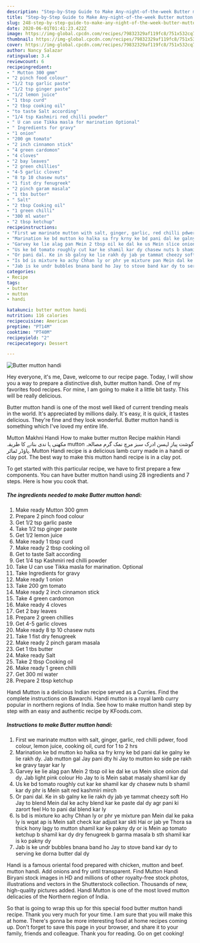 ```yaml
---
description: "Step-by-Step Guide to Make Any-night-of-the-week Butter mutton handi"
title: "Step-by-Step Guide to Make Any-night-of-the-week Butter mutton handi"
slug: 248-step-by-step-guide-to-make-any-night-of-the-week-butter-mutton-handi
date: 2020-06-01T01:41:23.422Z
image: https://img-global.cpcdn.com/recipes/79832329af119fc8/751x532cq70/butter-mutton-handi-recipe-main-photo.jpg
thumbnail: https://img-global.cpcdn.com/recipes/79832329af119fc8/751x532cq70/butter-mutton-handi-recipe-main-photo.jpg
cover: https://img-global.cpcdn.com/recipes/79832329af119fc8/751x532cq70/butter-mutton-handi-recipe-main-photo.jpg
author: Nancy Salazar
ratingvalue: 3.4
reviewcount: 6
recipeingredient:
- " Mutton 300 gmm"
- "2 pinch food colour"
- "1/2 tsp garlic paste"
- "1/2 tsp ginger paste"
- "1/2 lemon juice"
- "1 tbsp curd"
- "2 tbsp cooking oil"
- "to taste Salt according"
- "1/4 tsp Kashmiri red chilli powder"
- " U can use Tikka masla for marination Optional"
- " Ingredients for gravy"
- "1 onion"
- "200 gm tomato"
- "2 inch cinnamon stick"
- "4 green cardomon"
- "4 cloves"
- "2 bay leaves"
- "2 green chillies"
- "4-5 garlic cloves"
- "8 tp 10 chasew nuts"
- "1 fist dry fenugreek"
- "2 pinch garam masala"
- "1 tbs butter"
- " Salt"
- "2 tbsp Cooking oil"
- "1 green chilli"
- "300 ml water"
- "2 tbsp ketchup"
recipeinstructions:
- "First we marinate mutton with salt, ginger, garlic, red chilli pdwer, food colour, lemon juice, cooking oil, curd for 1 to 2 hrs"
- "Marination ke bd mutton ko halka sa fry krny ke bd pani dal ke galny ke lie rakh dy. Jab mutton gal Jay pani dty hi Jay to mutton ko side pe rakh ke gravy tayar kar ly"
- "Garvey ke lie alag pan Mein 2 tbsp oil ke dal ke us Mein slice onion dal dy. Jab light pink colour Ho Jay to is Mein sabat masaly shamil kar dy"
- "Us ke bd tomato roughly cut kar ke shamil kar dy chasew nuts b shamil kar dy phr is Mein salt red kashmiri mirch"
- "Or pani dal. Ke in sb galny ke lie rakh dy jab ye tammat cheezy soft Ho Jay to blend Mein dal ke achy blend kar ke paste dal dy agr pani ki zarort feel Ho to pani dal blend kar ly"
- "Is bd is mixture ko achy Chhan ly or phr ye mixture pan Mein dal ke paka ly is wqat ap is Mein salt check kar adjust kar skti Hai or jab ye Thora sa thick hony lagy to mutton shamil kar ke pakny dy or is Mein ap tomato ketchup b shamil kar dy dry fenugreek b garma masala b sth shamil kar is ko pakny dy"
- "Jab is ke undr bubbles bnana band ho Jay to stove band kar dy to serving ke dorna butter dal dy"
categories:
- Recipe
tags:
- butter
- mutton
- handi

katakunci: butter mutton handi 
nutrition: 116 calories
recipecuisine: American
preptime: "PT14M"
cooktime: "PT40M"
recipeyield: "2"
recipecategory: Dessert

---
```



![Butter mutton handi](https://img-global.cpcdn.com/recipes/79832329af119fc8/751x532cq70/butter-mutton-handi-recipe-main-photo.jpg)

Hey everyone, it's me, Dave, welcome to our recipe page. Today, I will show you a way to prepare a distinctive dish, butter mutton handi. One of my favorites food recipes. For mine, I am going to make it a little bit tasty. This will be really delicious.

Butter mutton handi is one of the most well liked of current trending meals in the world. It's appreciated by millions daily. It's easy, it is quick, it tastes delicious. They're fine and they look wonderful. Butter mutton handi is something which I've loved my entire life.

Mutton Makhni Handi How to make butter mutton Recipe makhin Handi مکھنی ہا ندی بنانے کا طریقہ mutton گوشت پیاز لہسن ادرک سبز مرچ نمک گرم مصالحہ پاؤڈر ٹماٹر. Mutton Handi recipe is a delicious lamb curry made in a handi or clay pot. The best way to make this mutton handi recipe is in a clay pot.


To get started with this particular recipe, we have to first prepare a few components. You can have butter mutton handi using 28 ingredients and 7 steps. Here is how you cook that.

<!--inarticleads1-->

##### The ingredients needed to make Butter mutton handi:

1. Make ready  Mutton 300 gmm
1. Prepare 2 pinch food colour
1. Get 1/2 tsp garlic paste
1. Take 1/2 tsp ginger paste
1. Get 1/2 lemon juice
1. Make ready 1 tbsp curd
1. Make ready 2 tbsp cooking oil
1. Get to taste Salt according
1. Get 1/4 tsp Kashmiri red chilli powder
1. Take  U can use Tikka masla for marination. Optional
1. Take  Ingredients for gravy
1. Make ready 1 onion
1. Take 200 gm tomato
1. Make ready 2 inch cinnamon stick
1. Take 4 green cardomon
1. Make ready 4 cloves
1. Get 2 bay leaves
1. Prepare 2 green chillies
1. Get 4-5 garlic cloves
1. Make ready 8 tp 10 chasew nuts
1. Take 1 fist dry fenugreek
1. Make ready 2 pinch garam masala
1. Get 1 tbs butter
1. Make ready  Salt
1. Take 2 tbsp Cooking oil
1. Make ready 1 green chilli
1. Get 300 ml water
1. Prepare 2 tbsp ketchup


Handi Mutton is a delicious Indian recipe served as a Curries. Find the complete instructions on Bawarchi. Handi mutton is a royal lamb curry popular in northern regions of India. See how to make mutton handi step by step with an easy and authentic recipe by KFoods.com. 

<!--inarticleads2-->

##### Instructions to make Butter mutton handi:

1. First we marinate mutton with salt, ginger, garlic, red chilli pdwer, food colour, lemon juice, cooking oil, curd for 1 to 2 hrs
1. Marination ke bd mutton ko halka sa fry krny ke bd pani dal ke galny ke lie rakh dy. Jab mutton gal Jay pani dty hi Jay to mutton ko side pe rakh ke gravy tayar kar ly
1. Garvey ke lie alag pan Mein 2 tbsp oil ke dal ke us Mein slice onion dal dy. Jab light pink colour Ho Jay to is Mein sabat masaly shamil kar dy
1. Us ke bd tomato roughly cut kar ke shamil kar dy chasew nuts b shamil kar dy phr is Mein salt red kashmiri mirch
1. Or pani dal. Ke in sb galny ke lie rakh dy jab ye tammat cheezy soft Ho Jay to blend Mein dal ke achy blend kar ke paste dal dy agr pani ki zarort feel Ho to pani dal blend kar ly
1. Is bd is mixture ko achy Chhan ly or phr ye mixture pan Mein dal ke paka ly is wqat ap is Mein salt check kar adjust kar skti Hai or jab ye Thora sa thick hony lagy to mutton shamil kar ke pakny dy or is Mein ap tomato ketchup b shamil kar dy dry fenugreek b garma masala b sth shamil kar is ko pakny dy
1. Jab is ke undr bubbles bnana band ho Jay to stove band kar dy to serving ke dorna butter dal dy


Handi is a famous oriental food prepared with chicken, mutton and beef. mutton handi. Add onions and fry until transparent. Find Mutton Handi Biryani stock images in HD and millions of other royalty-free stock photos, illustrations and vectors in the Shutterstock collection. Thousands of new, high-quality pictures added. Handi Mutton is one of the most loved mutton delicacies of the Northern region of India. 

So that is going to wrap this up for this special food butter mutton handi recipe. Thank you very much for your time. I am sure that you will make this at home. There's gonna be more interesting food at home recipes coming up. Don't forget to save this page in your browser, and share it to your family, friends and colleague. Thank you for reading. Go on get cooking!

